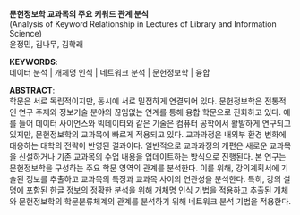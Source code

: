 **문헌정보학 교과목의 주요 키워드 관계 분석**  
(Analysis of Keyword Relationship in Lectures of Library and Information Science)  
윤정민, 김나무, 김학래

**KEYWORDS**:  
 데이터 분석 | 개체명 인식 | 네트워크 분석 | 문헌정보학 | 융합 


**ABSTRACT**:   
학문은 서로 독립적이지만, 동시에 서로 밀접하게 연결되어 있다. 문헌정보학은 전통적인 연구 주제와 정보기술 분야의 끊임없는 연계를 통해 융합 학문으로 진화하고 있다. 예를 들어 데이터 사이언스와 빅데이터와 같은 기술은 컴퓨터 공학에서 활발하게 연구되고 있지만, 문헌정보학의 교과목에 빠르게 적용되고 있다. 교과과정은 내외부 환경 변화에 대응하는 대학의 전략이 반영된 결과이다. 일반적으로 교과과정의 개편은 새로운 교과목을 신설하거나 기존 교과목의 수업 내용을 업데이트하는 방식으로 진행된다. 본 연구는 문헌정보학을 구성하는 주요 학문 영역의 관계를 분석한다. 이를 위해, 강의계획서에 기술된 정보를 추출하고 교과목의 특징과 교과목 사이의 연관성을 분석한다. 특히, 강의 설명에 포함된 한글 정보의 정확한 분석을 위해 개체명 인식 기법을 적용하고 추출된 개체와 문헌정보학의 학문분류체계의 관계를 분석하기 위해 네트워크 분석 기법을 적용한다.



